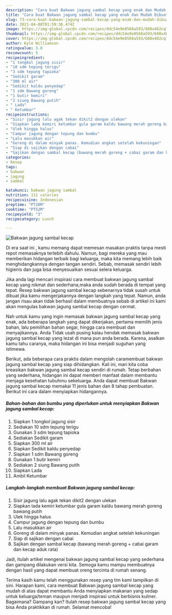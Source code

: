 ```yaml
---
description: "Cara buat Bakwan jagung sambal kecap yang enak dan Mudah Dibuat"
title: "Cara buat Bakwan jagung sambal kecap yang enak dan Mudah Dibuat"
slug: 73-cara-buat-bakwan-jagung-sambal-kecap-yang-enak-dan-mudah-dibuat
date: 2021-04-08T01:59:36.474Z
image: https://img-global.cpcdn.com/recipes/ddc54e9e0568a593/680x482cq70/bakwan-jagung-sambal-kecap-foto-resep-utama.jpg
thumbnail: https://img-global.cpcdn.com/recipes/ddc54e9e0568a593/680x482cq70/bakwan-jagung-sambal-kecap-foto-resep-utama.jpg
cover: https://img-global.cpcdn.com/recipes/ddc54e9e0568a593/680x482cq70/bakwan-jagung-sambal-kecap-foto-resep-utama.jpg
author: Kyle Williamson
ratingvalue: 3.8
reviewcount: 5
recipeingredient:
- "1 tongkol jagung sisir"
- "10 sdm tepung terigu"
- "3 sdm tepung tapioka"
- "Sedikit garam"
- "300 ml air"
- "Sedikit kaldu penyedap"
- "1 sdm Bawang goreng"
- "1 butir kemiri"
- "2 siung Bawang putih"
- " Lada"
- " Ketumbar"
recipeinstructions:
- "Sisir jagung lalu agak tekan dikit2 dengan ulekan"
- "Siapkan lada kemiri ketumbar gula garam kaldu bawang merah goreng bawang putih"
- "Ulek hingga halus"
- "Campur jagung dengan tepung dan bumbu"
- "Lalu masukkan air"
- "Goreng di dalam minyak panas. Kemudian angkat setelah kekuningan"
- "Siap di sajikan dengan cabai"
- "Sajikan dengan sambal kecap (bawang merah goreng + cabai garam dan kecap aduk rata)"
categories:
- Resep
tags:
- bakwan
- jagung
- sambal

katakunci: bakwan jagung sambal 
nutrition: 111 calories
recipecuisine: Indonesian
preptime: "PT20M"
cooktime: "PT52M"
recipeyield: "3"
recipecategory: Lunch

---
```



![Bakwan jagung sambal kecap](https://img-global.cpcdn.com/recipes/ddc54e9e0568a593/680x482cq70/bakwan-jagung-sambal-kecap-foto-resep-utama.jpg)

Di era  saat ini , kamu memang dapat memesan masakan praktis tanpa mesti repot memasaknya terlebih dahulu. Namun, bagi mereka yang mau memberikan hidangan terbaik bagi keluarga, maka kita memang lebih baik menghidangkannya dengan tangan sendiri. Sebab, memasak sendiri lebih higienis dan juga bisa menyesuaikan sesuai selera keluarga.

Jika anda lagi mencari inspirasi cara membuat bakwan jagung sambal kecap yang nikmat dan sederhana,maka anda sudah berada di tempat yang tepat. Resep bakwan jagung sambal kecap  sebenarnya tidak susah untuk dibuat jika kamu mengerjakannya dengan langkah yang tepat. Namun, anda jangan risau akan tidak berhasil dalam membuatnya 
sebab di artikel ini kami akan mengulas bakwan jagung sambal kecap dengan cermat.  



Nah untuk kamu yang ingin memasak bakwan jagung sambal kecap yang enak, ada beberapa langkah yang dapat dikerjakan, pertama memilih jenis bahan, lalu pemilihan bahan segar, hingga cara membuat dan menyajikannya. Anda Tidak usah pusing kalau hendak memasak bakwan jagung sambal kecap yang lezat di mana pun anda berada. Karena, asalkan kamu  tahu caranya, maka hidangan ini bisa menjadi suguhan yang istimewa.

Berikut, ada beberapa cara praktis  dalam mengolah caramembuat bakwan jagung sambal kecap yang siap dihidangkan. Kali ini, mari kita coba kreasikan bakwan jagung sambal kecap sendiri di rumah. Tetap berbahan yang sederhana, hidangan ini dapat memberi manfaat dalam membantu menjaga kesehatan tubuhmu sekeluarga. Anda dapat membuat Bakwan jagung sambal kecap memakai 11 jenis bahan dan 8 tahap pembuatan. Berikut ini cara dalam menyiapkan hidangannya.

<!--inarticleads1-->

##### Bahan-bahan dan bumbu yang diperlukan untuk menyiapkan Bakwan jagung sambal kecap:

1. Siapkan 1 tongkol jagung sisir
1. Sediakan 10 sdm tepung terigu
1. Gunakan 3 sdm tepung tapioka
1. Sediakan Sedikit garam
1. Siapkan 300 ml air
1. Siapkan Sedikit kaldu penyedap
1. Siapkan 1 sdm Bawang goreng
1. Gunakan 1 butir kemiri
1. Sediakan 2 siung Bawang putih
1. Siapkan  Lada
1. Ambil  Ketumbar




<!--inarticleads2-->

##### Langkah-langkah membuat Bakwan jagung sambal kecap:

1. Sisir jagung lalu agak tekan dikit2 dengan ulekan
1. Siapkan lada kemiri ketumbar gula garam kaldu bawang merah goreng bawang putih
1. Ulek hingga halus
1. Campur jagung dengan tepung dan bumbu
1. Lalu masukkan air
1. Goreng di dalam minyak panas. Kemudian angkat setelah kekuningan
1. Siap di sajikan dengan cabai
1. Sajikan dengan sambal kecap (bawang merah goreng + cabai garam dan kecap aduk rata)




Jadi, itulah artikel mengenai  bakwan jagung sambal kecap  yang sederhana dan gampang dilakukan versi kita. Semoga kamu mampu membuatnya dengan hasil yang dapat membuat oreng tercinta di rumah senang. 

Terima kasih kamu telah menggunakan resep yang tim kami tampilkan di sini. Harapan kami, cara membuat  Bakwan jagung sambal kecap yang mudah di atas dapat membantu Anda menyiapkan makanan yang sedap untuk keluarga/teman maupun menjadi inspirasi untuk berbisnis kuliner. Bagaimana? Gampang kan? Itulah resep bakwan jagung sambal kecap yang bisa Anda praktikkan di rumah. Selamat mencoba!

